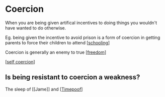 # Coercion

When you are being given artifical incentives to doing things you wouldn't have wanted to do otherwise.

Eg. being given the incentive to avoid prison is a form of coercion in getting parents to force their children to attend [[schooling]]

Coercion is generally an enemy to true [[freedom]]

[[self coercion]]



## Is being resistant to coercion a weakness?
The sleep of [[Jame]] and [[Timepoof]] 


[//begin]: # "Autogenerated link references for markdown compatibility"
[schooling]: Schooling "Schooling"
[freedom]: freedom "Freedom"
[self coercion]: self-coercion "Self Coercion"
[Timepoof]: Timepoof "Timepoof"
[//end]: # "Autogenerated link references"

